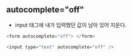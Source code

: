 ## autocomplete="off"

* input 태그에 내가 입력했던 값이 남아 있어 지운다.
```js
<form autocomplete="off"> </form>

<input type="text" autocomplete="off" />
```
